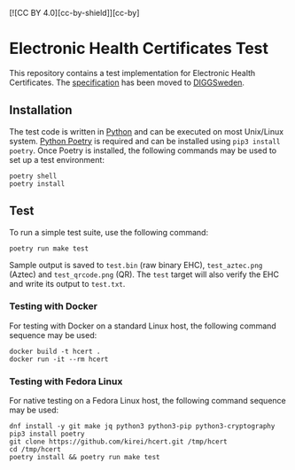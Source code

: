 [![CC BY 4.0][cc-by-shield]][cc-by]

# Electronic Health Certificates Test

This repository contains a test implementation for Electronic Health Certificates. The [specification](https://github.com/DIGGSweden/hcert) has been moved to [DIGGSweden](https://github.com/DIGGSweden).


## Installation

The test code is written in [Python](https://www.python.org/) and can be executed on most Unix/Linux system. [Python Poetry](https://python-poetry.org/) is required and can be installed using `pip3 install poetry`. Once Poetry is installed, the following commands may be used to set up a test environment:

    poetry shell
    poetry install


## Test

To run a simple test suite, use the following command:

    poetry run make test

Sample output is saved to `test.bin` (raw binary EHC), `test_aztec.png` (Aztec) and `test_qrcode.png` (QR). The `test` target will also verify the EHC and write its output to `test.txt`.

### Testing with Docker

For testing with Docker on a standard Linux host, the following command sequence may be used:

    docker build -t hcert .
    docker run -it --rm hcert

### Testing with Fedora Linux

For native testing on a Fedora Linux host, the following command sequence may be used:

    dnf install -y git make jq python3 python3-pip python3-cryptography
    pip3 install poetry
    git clone https://github.com/kirei/hcert.git /tmp/hcert
    cd /tmp/hcert
    poetry install && poetry run make test

